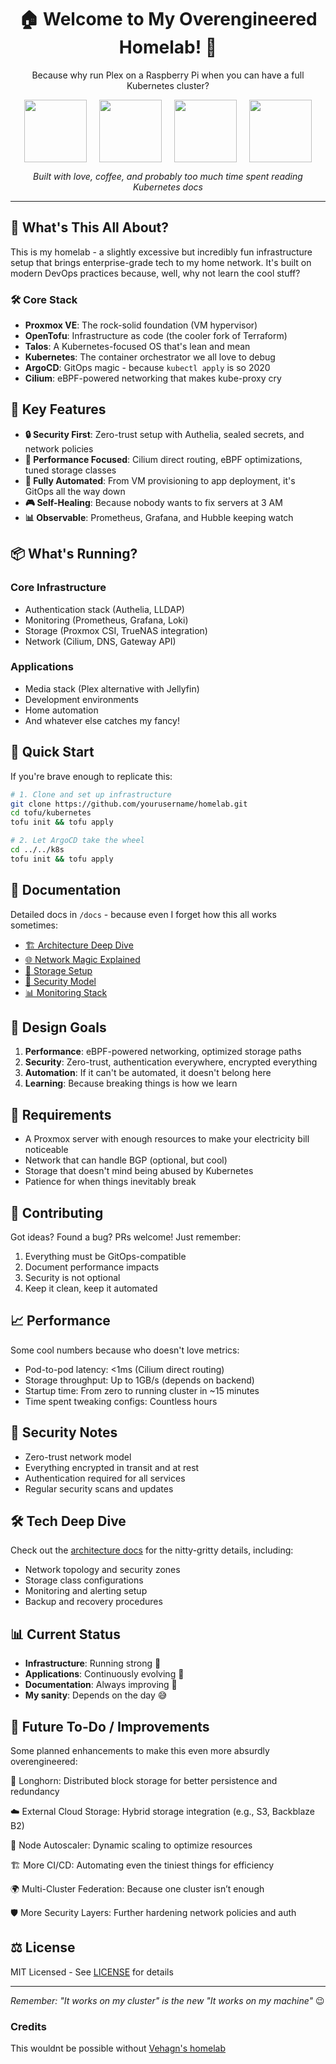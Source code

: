 <div align="center">
  <h1>🏠 Welcome to My Overengineered Homelab! 🚀</h1>
  <p>Because why run Plex on a Raspberry Pi when you can have a full Kubernetes cluster?</p>

  <div style="display: flex; justify-content: center; gap: 20px; align-items: center;">
    <a href="https://kubernetes.io">
      <img src="docs/assets/kubernetes-logo.svg" height="100px">
    </a>
    <a href="https://www.proxmox.com">
      <img src="docs/assets/proxmox-logo-stacked-color.svg" height="100px">
    </a>
    <a href="https://talos.dev">
      <img src="docs/assets/talos-logo.svg" height="100px">
    </a>
    <a href="https://opentofu.org">
      <img src="docs/assets/tofu-on-light.svg" height="100px">
    </a>
  </div>

  <p><em>Built with love, coffee, and probably too much time spent reading Kubernetes docs</em></p>
</div>

---

## 🎯 What's This All About?

This is my homelab - a slightly excessive but incredibly fun infrastructure setup that brings enterprise-grade tech to
my home network. It's built on modern DevOps practices because, well, why not learn the cool stuff?

### 🛠 Core Stack

- **Proxmox VE**: The rock-solid foundation (VM hypervisor)
- **OpenTofu**: Infrastructure as code (the cooler fork of Terraform)
- **Talos**: A Kubernetes-focused OS that's lean and mean
- **Kubernetes**: The container orchestrator we all love to debug
- **ArgoCD**: GitOps magic - because `kubectl apply` is so 2020
- **Cilium**: eBPF-powered networking that makes kube-proxy cry

## 🌟 Key Features

- **🔒 Security First**: Zero-trust setup with Authelia, sealed secrets, and network policies
- **🚄 Performance Focused**: Cilium direct routing, eBPF optimizations, tuned storage classes
- **🤖 Fully Automated**: From VM provisioning to app deployment, it's GitOps all the way down
- **🎮 Self-Healing**: Because nobody wants to fix servers at 3 AM
- **📊 Observable**: Prometheus, Grafana, and Hubble keeping watch

## 📦 What's Running?

### Core Infrastructure

- Authentication stack (Authelia, LLDAP)
- Monitoring (Prometheus, Grafana, Loki)
- Storage (Proxmox CSI, TrueNAS integration)
- Network (Cilium, DNS, Gateway API)

### Applications

- Media stack (Plex alternative with Jellyfin)
- Development environments
- Home automation
- And whatever else catches my fancy!

## 🚀 Quick Start

If you're brave enough to replicate this:

```bash
# 1. Clone and set up infrastructure
git clone https://github.com/yourusername/homelab.git
cd tofu/kubernetes
tofu init && tofu apply

# 2. Let ArgoCD take the wheel
cd ../../k8s
tofu init && tofu apply
```

## 📝 Documentation

Detailed docs in `/docs` - because even I forget how this all works sometimes:

- [🏗 Architecture Deep Dive](docs/architecture.md)
- [🌐 Network Magic Explained](docs/network-architecture.md)
- [💾 Storage Setup](docs/storage-architecture.md)
- [🔐 Security Model](docs/security-architecture.md)
- [📊 Monitoring Stack](docs/monitoring-architecture.md)

## 🎯 Design Goals

1. **Performance**: eBPF-powered networking, optimized storage paths
2. **Security**: Zero-trust, authentication everywhere, encrypted everything
3. **Automation**: If it can't be automated, it doesn't belong here
4. **Learning**: Because breaking things is how we learn

## 🧰 Requirements

- A Proxmox server with enough resources to make your electricity bill noticeable
- Network that can handle BGP (optional, but cool)
- Storage that doesn't mind being abused by Kubernetes
- Patience for when things inevitably break

## 🤝 Contributing

Got ideas? Found a bug? PRs welcome! Just remember:

1. Everything must be GitOps-compatible
2. Document performance impacts
3. Security is not optional
4. Keep it clean, keep it automated

## 📈 Performance

Some cool numbers because who doesn't love metrics:

- Pod-to-pod latency: <1ms (Cilium direct routing)
- Storage throughput: Up to 1GB/s (depends on backend)
- Startup time: From zero to running cluster in ~15 minutes
- Time spent tweaking configs: Countless hours

## 🔐 Security Notes

- Zero-trust network model
- Everything encrypted in transit and at rest
- Authentication required for all services
- Regular security scans and updates

## 🛠 Tech Deep Dive

Check out the [architecture docs](docs/architecture.md) for the nitty-gritty details, including:

- Network topology and security zones
- Storage class configurations
- Monitoring and alerting setup
- Backup and recovery procedures

## 📊 Current Status

- **Infrastructure**: Running strong 💪
- **Applications**: Continuously evolving 🚀
- **Documentation**: Always improving 📝
- **My sanity**: Depends on the day 😅


## 🚀 Future To-Do / Improvements

Some planned enhancements to make this even more absurdly overengineered:

🔹 Longhorn: Distributed block storage for better persistence and redundancy

☁️ External Cloud Storage: Hybrid storage integration (e.g., S3, Backblaze B2)

🔄 Node Autoscaler: Dynamic scaling to optimize resources

🏗 More CI/CD: Automating even the tiniest things for efficiency

🌍 Multi-Cluster Federation: Because one cluster isn’t enough

🛡️ More Security Layers: Further hardening network policies and auth

## ⚖️ License

MIT Licensed - See [LICENSE](LICENSE) for details

---

_Remember: "It works on my cluster" is the new "It works on my machine"_ 😉

### Credits

This wouldnt be possible without [Vehagn's homelab](https://github.com/vehagn/homelab)
